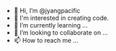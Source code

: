 - 👋 Hi, I’m @jyangpacific
- 👀 I'm interested in creating code.
- 🌱 I’m currently learning ...
- 💞️ I’m looking to collaborate on ...
- 📫 How to reach me ...

<!---
jyangpacific/jyangpacific is a ✨ special ✨ repository because its `README.md` (this file) appears on your GitHub profile.
You can click the Preview link to take a look at your changes.
--->
